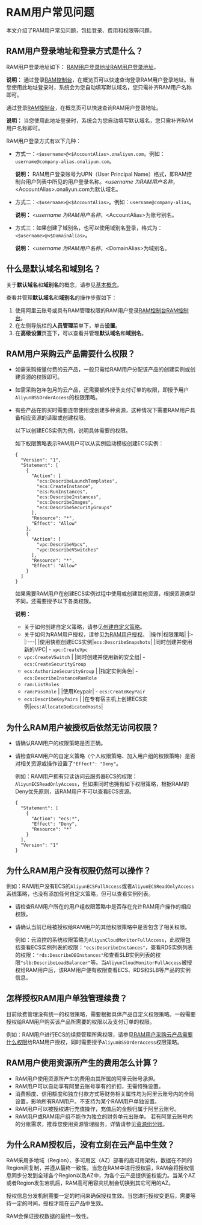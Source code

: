 # RAM用户常见问题

本文介绍了RAM用户常见问题，包括登录、费用和权限等问题。

## RAM用户登录地址和登录方式是什么？

RAM用户登录地址如下： [RAM用户登录地址](https://signin.aliyun.com/)[RAM用户登录地址](https://signin-intl.aliyun.com/login.htm)。

**说明：** 通过登录[RAM控制台](https://ram.console.aliyun.com/)，在概览页可以快速查询登录RAM用户登录地址。当您使用此地址登录时，系统会为您自动填写默认域名，您只需补齐RAM用户名称即可。

通过登录[RAM控制台](https://partners-intl.console.aliyun.com/#/ram)，在概览页可以快速查询RAM用户登录地址。

**说明：** 当您使用此地址登录时，系统会为您自动填写默认域名，您只需补齐RAM用户名称即可。

RAM用户登录方式有以下几种：

-   方式一：`<$username>@<$AccountAlias>.onaliyun.com`。例如：`username@company-alias.onaliyun.com`。

    **说明：** RAM用户登录账号为UPN（User Principal Name）格式，即RAM控制台用户列表中所见的用户登录名称。<$username\>为RAM用户名称，<$AccountAlias\>.onaliyun.com为默认域名。

-   方式二：`<$username>@<$AccountAlias>`。例如：`username@company-alias`。

    **说明：** <$username\>为RAM用户名称，<$AccountAlias\>为账号别名。

-   方式三：如果创建了域别名，也可以使用域别名登录，格式为：`<$username>@<$DomainAlias>`。

    **说明：** <$username\>为RAM用户名称，<$DomainAlias\>为域别名。


## 什么是默认域名和域别名？

关于**默认域名**和**域别名**的概念，请参见[基本概念](/cn.zh-CN/产品简介/基本概念.md)。

查看并管理**默认域名**和**域别名**的操作步骤如下：

1.  使用阿里云账号或具有RAM管理权限的RAM用户登录[RAM控制台](https://ram.console.aliyun.com/)[RAM控制台](https://partners-intl.console.aliyun.com/#/ram)。
2.  在左侧导航栏的**人员管理**菜单下，单击**设置**。
3.  在**高级设置**页签下，可以查看并管理**默认域名**和**域别名**。

## RAM用户采购云产品需要什么权限？

-   如需采购按量付费的云产品，一般只需给RAM用户分配该产品的创建实例或创建资源的权限即可。
-   如需采购包年包月的云产品，还需要额外授予支付订单的权限，即授予用户`AliyunBSSOrderAccess`的权限策略。
-   有些产品在购买时需要连带使用或创建多种资源，这种情况下需要RAM用户具备相应资源的读取或创建权限。

    以下以创建ECS实例为例，说明具体需要的权限。

    如下权限策略表示RAM用户可以从实例启动模板创建ECS实例：

    ```
    {
      "Version": "1",
      "Statement": [
        {
          "Action": [
            "ecs:DescribeLaunchTemplates",
            "ecs:CreateInstance",
            "ecs:RunInstances",
            "ecs:DescribeInstances",
            "ecs:DescribeImages",
            "ecs:DescribeSecurityGroups"
          ],
          "Resource": "*",
          "Effect": "Allow"
        },
        {
          "Action": [
            "vpc:DescribeVpcs",
            "vpc:DescribeVSwitches"
          ],
          "Resource": "*",
          "Effect": "Allow"
        }
      ]
    }
    ```

    如果需要RAM用户在创建ECS实例过程中使用或创建其他资源，根据资源类型不同，还需要授予以下各类权限。

    **说明：**

    -   关于如何创建自定义策略，请参见[创建自定义策略](/cn.zh-CN/权限策略管理/自定义策略/创建自定义策略.md)。
    -   关于如何为RAM用户授权，请参见[为RAM用户授权](/cn.zh-CN/用户管理/为RAM用户授权.md)。
    |操作|权限策略|
    |:-|:---|
    |使用快照创建ECS实例|`ecs:DescribeSnapshots`|
    |同时创建并使用新的VPC|    -   `vpc:CreateVpc`
    -   `vpc:CreateVSwitch` |
    |同时创建并使用新的安全组|    -   `ecs:CreateSecurityGroup`
    -   `ecs:AuthorizeSecurityGroup` |
    |指定实例角色|    -   `ecs:DescribeInstanceRamRole`
    -   `ram:ListRoles`
    -   `ram:PassRole` |
    |使用Keypair|    -   `ecs:CreateKeyPair`
    -   `ecs:DescribeKeyPairs` |
    |在专有宿主机上创建ECS实例|`ecs:AllocateDedicatedHosts`|


## 为什么RAM用户被授权后依然无访问权限？

-   请确认RAM用户的权限策略是否正确。
-   请检查RAM用户的自定义策略（个人权限策略、加入用户组的权限策略）是否对相关资源或操作设置了`"Effect": "Deny"`。

    例如：RAM用户拥有只读访问云服务器ECS的权限：`AliyunECSReadOnlyAccess`，但如果同时也拥有如下权限策略，根据RAM的Deny优先原则，该RAM用户不可以查看ECS资源。

    ```
    {
      "Statement": [
        {
          "Action": "ecs:*",
          "Effect": "Deny",
          "Resource": "*"
        }
      ],
      "Version": "1"
    }              
    ```


## 为什么RAM用户没有权限仍然可以操作？

例如：RAM用户没有ECS的`AliyunECSFullAccess`或者`AliyunECSReadOnlyAccess`系统策略，也没有添加任何自定义策略，但可以查看实例列表。

-   请检查RAM用户所在的用户组权限策略中是否存在允许RAM用户操作的相应权限。
-   请确认当前已经被授权给RAM用户的其他权限策略中是否包含了相关权限。

    例如：云监控的系统权限策略为`AliyunCloudMonitorFullAccess`，此权限包括查看ECS实例列表的权限：`"ecs:DescribeInstances"`，查看RDS实例列表的权限：`"rds:DescribeDBInstances"`和查看SLB实例列表的权限`"slb:DescribeLoadBalancer"`等。当`AliyunCloudMonitorFullAccess`被授权给RAM用户后，该RAM用户便有权限查看ECS、RDS和SLB等产品的实例信息。


## 怎样授权RAM用户单独管理续费？

目前续费管理没有统一的权限策略，需要根据具体产品自定义权限策略。一般需要授权给RAM用户购买该产品所需要的权限以及支付订单的权限。

例如：RAM用户进行ECS的续费管理所需权限，请参见[RAM用户采购云产品需要什么权限](#section_ic3_fms_qfb)给RAM用户授权，同时需要授予`AliyunBSSOrderAccess`权限策略。

## RAM用户使用资源所产生的费用怎么计算？

-   RAM用户使用资源所产生的费用由其所属的阿里云账号承担。
-   RAM用户可以自动享有阿里云账号享有的折扣，无需特殊设置。
-   消费额度、信用额度和独立付款方式等财务相关属性均为阿里云账号内的全局设置，影响所有RAM用户。不支持为某个RAM用户单独设置。
-   RAM用户可以被授权进行充值操作，充值后的金额归属于阿里云账号。
-   RAM用户或RAM用户组不能作为独立的财务单元出账单。 若有阿里云账号内的分账需求，推荐您使用资源管理服务，详情请参见[资源组分账]()。

## 为什么RAM授权后，没有立刻在云产品中生效？

RAM采用多地域（Region）、多可用区（AZ）部署的高可用架构，数据在不同的Region间复制，并遵从最终一致性。当您在RAM中进行授权后，RAM会将授权信息同步分发到全球各个Region以及AZ中，为各个云产品提供鉴权能力。当某个AZ或者Region发生宕机后，RAM高可用容灾机制会切换到其它可用的AZ。

授权信息分发机制需要一定的时间来确保授权生效。当您进行授权变更后，需要等待一定的时间，授权才能在云产品中生效。

RAM会保证授权数据的最终一致性。

